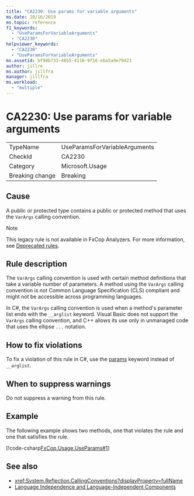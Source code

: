 ```yaml
---
title: "CA2230: Use params for variable arguments"
ms.date: 10/16/2019
ms.topic: reference
f1_keywords:
  - "UseParamsForVariableArguments"
  - "CA2230"
helpviewer_keywords:
  - "CA2230"
  - "UseParamsForVariableArguments"
ms.assetid: bf98b733-4855-4110-9f16-eba5a9e79421
author: jillre
ms.author: jillfra
manager: jillfra
ms.workload:
  - "multiple"
---
```

# CA2230: Use params for variable arguments

|||
|-|-|
|TypeName|UseParamsForVariableArguments|
|CheckId|CA2230|
|Category|Microsoft.Usage|
|Breaking change|Breaking|

## Cause
A public or protected type contains a public or protected method that uses the `VarArgs` calling convention.

> [!NOTE]
> This legacy rule is not available in FxCop Analyzers. For more information, see [Deprecated rules](fxcop-rule-port-status.md#deprecated-rules).

## Rule description
The `VarArgs` calling convention is used with certain method definitions that take a variable number of parameters. A method using the `VarArgs` calling convention is not Common Language Specification (CLS) compliant and might not be accessible across programming languages.

In C#, the `VarArgs` calling convention is used when a method's parameter list ends with the `__arglist` keyword. Visual Basic does not support the `VarArgs` calling convention, and C++  allows its use only in unmanaged code that uses the ellipse `...` notation.

## How to fix violations
To fix a violation of this rule in C#, use the [params](/dotnet/csharp/language-reference/keywords/params) keyword instead of `__arglist`.

## When to suppress warnings
Do not suppress a warning from this rule.

## Example
The following example shows two methods, one that violates the rule and one that satisfies the rule.

[!code-csharp[FxCop.Usage.UseParams#1](../code-quality/codesnippet/CSharp/ca2230-use-params-for-variable-arguments_1.cs)]

## See also

- <xref:System.Reflection.CallingConventions?displayProperty=fullName>
- [Language Independence and Language-Independent Components](/dotnet/standard/language-independence-and-language-independent-components)
